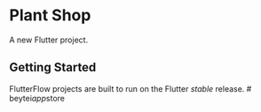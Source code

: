 # Plant Shop

A new Flutter project.

## Getting Started

FlutterFlow projects are built to run on the Flutter _stable_ release.
#   b e y t e i _ a p p _ s t o r e  
 